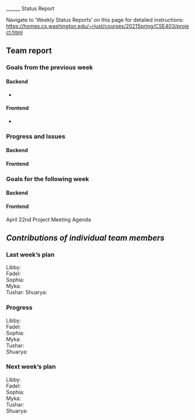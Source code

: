 ______ Status Report

Navigate to ‘Weekly Status Reports’ on this page for detailed instructions:
https://homes.cs.washington.edu/~rjust/courses/2021Spring/CSE403/project.html 

## **Team report**

### **Goals from the previous week**  

  #### **Backend**
  - 


  #### **Frontend**
  - 


### **Progress and Issues**

  #### **Backend**

  #### **Frontend**


### **Goals for the following week**

  #### **Backend**

  #### **Frontend**
 
April 22nd Project Meeting Agenda
 
 
## **_Contributions of individual team members_**

### **Last week’s plan**

  Libby:  
  Fadel:   
  Sophia:  
  Myka:  
  Tushar: 
  Shuarya:  
 
### **Progress** 
  Libby:  
  Fadel:  
  Sophia:   
  Myka:   
  Tushar:   
  Shuarya:  
 
### **Next week’s plan**

  Libby:  
  Fadel:   
  Sophia:   
  Myka:   
  Tushar:   
  Shuarya:  
